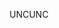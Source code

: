 <span data-ttu-id="1ca11-101">UNC</span><span class="sxs-lookup"><span data-stu-id="1ca11-101">UNC</span></span>